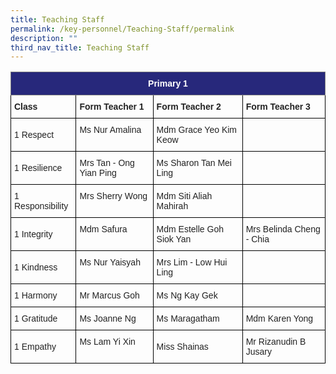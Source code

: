 ```yaml
---
title: Teaching Staff
permalink: /key-personnel/Teaching-Staff/permalink
description: ""
third_nav_title: Teaching Staff
---
```

<style type="text/css">
.tg  {border-collapse:collapse;border-spacing:0;}
.tg td{border-color:black;border-style:solid;border-width:1px;font-family:Arial, sans-serif;font-size:14px;
  overflow:hidden;padding:10px 5px;word-break:normal;}
.tg th{border-color:black;border-style:solid;border-width:1px;font-family:Arial, sans-serif;font-size:14px;
  font-weight:normal;overflow:hidden;padding:10px 5px;word-break:normal;}
.tg .tg-vl7p{color:#222;text-align:left;vertical-align:middle}
.tg .tg-ygxi{background-color:#27287B;border-color:inherit;color:#FFF;font-weight:bold;text-align:center;vertical-align:top}
.tg .tg-v41i{color:#222;font-weight:bold;text-align:left;vertical-align:top}
.tg .tg-brl1{color:#222;text-align:left;vertical-align:top}
</style>
<table class="tg">
<thead>
  <tr>
    <th class="tg-ygxi" colspan="4">Primary 1</th>
  </tr>
</thead>
<tbody>
  <tr>
    <td class="tg-v41i">Class</td>
    <td class="tg-v41i">Form Teacher 1</td>
    <td class="tg-v41i">Form Teacher 2</td>
    <td class="tg-v41i">Form Teacher 3</td>
  </tr>
  <tr>
    <td class="tg-vl7p"><span style="color:#222;background-color:transparent">1 Respect</span></td>
    <td class="tg-brl1">Ms Nur Amalina </td>
    <td class="tg-brl1">Mdm Grace Yeo Kim Keow</td>
    <td class="tg-brl1"></td>
  </tr>
  <tr>
    <td class="tg-vl7p"><span style="color:#222;background-color:transparent">1 Resilience </span></td>
    <td class="tg-brl1">Mrs Tan - Ong Yian Ping</td>
    <td class="tg-brl1">Ms Sharon Tan Mei Ling</td>
    <td class="tg-vl7p"><span style="color:#222;background-color:transparent"> </span></td>
  </tr>
  <tr>
    <td class="tg-vl7p"><span style="color:#222;background-color:transparent">1 Responsibility </span></td>
    <td class="tg-brl1">Mrs Sherry Wong</td>
    <td class="tg-brl1">Mdm Siti Aliah Mahirah</td>
    <td class="tg-brl1"></td>
  </tr>
  <tr>
    <td class="tg-vl7p"><span style="color:#222;background-color:transparent">1 Integrity </span></td>
    <td class="tg-brl1">Mdm Safura</td>
    <td class="tg-brl1">Mdm Estelle Goh Siok Yan</td>
    <td class="tg-vl7p"><span style="color:#222;background-color:transparent">Mrs Belinda Cheng - Chia</span></td>
  </tr>
  <tr>
    <td class="tg-vl7p"><span style="color:#222;background-color:transparent">1 Kindness</span></td>
    <td class="tg-brl1">Ms Nur Yaisyah</td>
    <td class="tg-brl1">Mrs Lim - Low Hui Ling</td>
    <td class="tg-brl1"></td>
  </tr>
  <tr>
    <td class="tg-vl7p"><span style="color:#222;background-color:transparent">1 Harmony</span></td>
    <td class="tg-brl1">Mr Marcus Goh</td>
    <td class="tg-brl1">Ms Ng Kay Gek<br></td>
    <td class="tg-brl1"></td>
  </tr>
  <tr>
    <td class="tg-vl7p"><span style="color:#222;background-color:transparent">1 Gratitude </span></td>
    <td class="tg-brl1">Ms Joanne Ng</td>
    <td class="tg-vl7p"><span style="color:#222;background-color:transparent">Ms Maragatham </span></td>
    <td class="tg-vl7p"><span style="color:#222;background-color:transparent">Mdm Karen Yong</span></td>
  </tr>
  <tr>
    <td class="tg-vl7p"><span style="color:#222;background-color:transparent">1 Empathy </span></td>
    <td class="tg-brl1">Ms Lam Yi Xin <br></td>
    <td class="tg-vl7p"><span style="color:#222;background-color:transparent">Miss Shainas</span></td>
    <td class="tg-vl7p"><span style="color:#222;background-color:transparent">Mr Rizanudin B Jusary </span></td>
  </tr>
</tbody>
</table>
